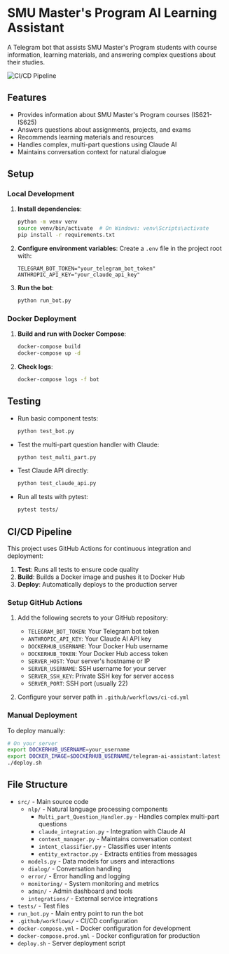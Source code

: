 # SMU Master's Program AI Learning Assistant

A Telegram bot that assists SMU Master's Program students with course information, learning materials, and answering complex questions about their studies.

![CI/CD Pipeline](https://github.com/yourusername/telegram-ai-assistant/actions/workflows/ci-cd.yml/badge.svg)

## Features

- Provides information about SMU Master's Program courses (IS621-IS625)
- Answers questions about assignments, projects, and exams
- Recommends learning materials and resources
- Handles complex, multi-part questions using Claude AI
- Maintains conversation context for natural dialogue

## Setup

### Local Development

1. **Install dependencies**:
   ```bash
   python -m venv venv
   source venv/bin/activate  # On Windows: venv\Scripts\activate
   pip install -r requirements.txt
   ```

2. **Configure environment variables**:
   Create a `.env` file in the project root with:
   ```
   TELEGRAM_BOT_TOKEN="your_telegram_bot_token"
   ANTHROPIC_API_KEY="your_claude_api_key"
   ```

3. **Run the bot**:
   ```bash
   python run_bot.py
   ```

### Docker Deployment

1. **Build and run with Docker Compose**:
   ```bash
   docker-compose build
   docker-compose up -d
   ```

2. **Check logs**:
   ```bash
   docker-compose logs -f bot
   ```

## Testing

- Run basic component tests:
  ```bash
  python test_bot.py
  ```

- Test the multi-part question handler with Claude:
  ```bash
  python test_multi_part.py
  ```

- Test Claude API directly:
  ```bash
  python test_claude_api.py
  ```

- Run all tests with pytest:
  ```bash
  pytest tests/
  ```

## CI/CD Pipeline

This project uses GitHub Actions for continuous integration and deployment:

1. **Test**: Runs all tests to ensure code quality
2. **Build**: Builds a Docker image and pushes it to Docker Hub
3. **Deploy**: Automatically deploys to the production server

### Setup GitHub Actions

1. Add the following secrets to your GitHub repository:
   - `TELEGRAM_BOT_TOKEN`: Your Telegram bot token
   - `ANTHROPIC_API_KEY`: Your Claude AI API key
   - `DOCKERHUB_USERNAME`: Your Docker Hub username
   - `DOCKERHUB_TOKEN`: Your Docker Hub access token
   - `SERVER_HOST`: Your server's hostname or IP
   - `SERVER_USERNAME`: SSH username for your server
   - `SERVER_SSH_KEY`: Private SSH key for server access
   - `SERVER_PORT`: SSH port (usually 22)

2. Configure your server path in `.github/workflows/ci-cd.yml`

### Manual Deployment

To deploy manually:

```bash
# On your server
export DOCKERHUB_USERNAME=your_username
export DOCKER_IMAGE=$DOCKERHUB_USERNAME/telegram-ai-assistant:latest
./deploy.sh
```

## File Structure

- `src/` - Main source code
  - `nlp/` - Natural language processing components
    - `Multi_part_Question_Handler.py` - Handles complex multi-part questions
    - `claude_integration.py` - Integration with Claude AI
    - `context_manager.py` - Maintains conversation context
    - `intent_classifier.py` - Classifies user intents
    - `entity_extractor.py` - Extracts entities from messages
  - `models.py` - Data models for users and interactions
  - `dialog/` - Conversation handling
  - `error/` - Error handling and logging
  - `monitoring/` - System monitoring and metrics
  - `admin/` - Admin dashboard and tools
  - `integrations/` - External service integrations
- `tests/` - Test files
- `run_bot.py` - Main entry point to run the bot
- `.github/workflows/` - CI/CD configuration
- `docker-compose.yml` - Docker configuration for development
- `docker-compose.prod.yml` - Docker configuration for production
- `deploy.sh` - Server deployment script
